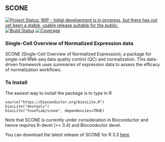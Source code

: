 ## SCONE ##

[![Project Status: WIP - Initial development is in progress, but there has not yet been a stable, usable release suitable for the public.](http://www.repostatus.org/badges/latest/wip.svg)](http://www.repostatus.org/#wip)
[![Build Status](https://travis-ci.org/YosefLab/scone.svg?branch=master)](https://travis-ci.org/YosefLab/scone)
[![Coverage](https://codecov.io/gh/YosefLab/scone/branch/master/graph/badge.svg)](https://codecov.io/gh/YosefLab/scone)
### Single-Cell Overview of Normalized Expression data ###

SCONE (Single-Cell Overview of Normalized Expression), a package for single-cell RNA-seq data quality control (QC) and normalization. This data-driven framework uses summaries of expression data to assess the efficacy of normalization workflows.

### To Install ###

The easiest way to install the package is to type in R

```{r}
source("https://bioconductor.org/biocLite.R")
biocLite("devtools")
biocLite("YosefLab/scone", dependencies=TRUE)
```

Note that SCONE is currently under consideration in Bioconductor and hence requires R-devel (>= 3.4) and Bioconductor devel. 

You can download the latest release of SCONE for R 3.3 [here](https://github.com/YosefLab/scone/releases/tag/v0.99.0).
